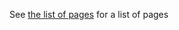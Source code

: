 
See [the list of pages](https://github.com/mrflip/big_data_for_chimps/wiki/_pages) for a list of pages
